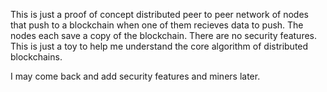 This is just a proof of concept distributed peer to peer network of nodes that push to a blockchain when one of them recieves data to push. The nodes each save a copy of the blockchain. There are no security features. This is just a toy to help me understand the core algorithm of distributed blockchains.

I may come back and add security features and miners later.
